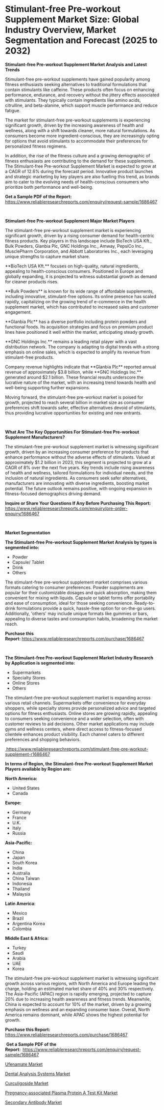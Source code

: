 <p><h1>Stimulant-free Pre-workout Supplement Market Size: Global Industry Overview, Market Segmentation and Forecast (2025 to 2032)</h1></p><p><strong>Stimulant-free Pre-workout Supplement Market Analysis and Latest Trends</strong></p>
<p><p>Stimulant-free pre-workout supplements have gained popularity among fitness enthusiasts seeking alternatives to traditional formulations that contain stimulants like caffeine. These products often focus on enhancing performance, endurance, and recovery without the jittery effects associated with stimulants. They typically contain ingredients like amino acids, citrulline, and beta-alanine, which support muscle performance and reduce fatigue.</p><p>The market for stimulant-free pre-workout supplements is experiencing significant growth, driven by the increasing awareness of health and wellness, along with a shift towards cleaner, more natural formulations. As consumers become more ingredient-conscious, they are increasingly opting for options that avoid stimulants to accommodate their preferences for personalized fitness regimens.</p><p>In addition, the rise of the fitness culture and a growing demographic of fitness enthusiasts are contributing to the demand for these supplements. The Stimulant-free Pre-workout Supplement Market is expected to grow at a CAGR of 12.6% during the forecast period. Innovative product launches and strategic marketing by key players are also fuelling this trend, as brands aim to cater to the evolving needs of health-conscious consumers who prioritize both performance and well-being.</p></p>
<p><strong>Get a Sample PDF of the Report:&nbsp;</strong> <a href="https://www.reliableresearchreports.com/enquiry/request-sample/1686467?utm_campaign=9&utm_medium=2&utm_source=Github&utm_content=ia&utm_term=26032025&utm_id=stimulant-free-pre-workout-supplement">https://www.reliableresearchreports.com/enquiry/request-sample/1686467</a></p>
<p>&nbsp;</p>
<p><strong>Stimulant-free Pre-workout Supplement Major Market Players</strong></p>
<p><p>The stimulant-free pre-workout supplement market is experiencing significant growth, driven by a rising consumer demand for health-centric fitness products. Key players in this landscape include BioTech USA Kft., Bulk Powders, Glanbia Plc, GNC Holdings Inc., Amway, PepsiCo Inc., MusclePharm Corporation, and Abbott Laboratories Inc., each leveraging unique strengths to capture market share.</p><p>**BioTech USA Kft.** focuses on high-quality, natural ingredients, appealing to health-conscious consumers. Positioned in Europe and globally expanding, it is projected to witness substantial growth as demand for cleaner products rises.</p><p>**Bulk Powders** is known for its wide range of affordable supplements, including innovative, stimulant-free options. Its online presence has scaled rapidly, capitalizing on the growing trend of e-commerce in the health supplement market, which has contributed to increased sales and customer engagement.</p><p>**Glanbia Plc** has a diverse portfolio including protein powders and functional foods. Its acquisition strategies and focus on premium product lines have positioned it well within the market, anticipating steady growth.</p><p>**GNC Holdings Inc.** remains a leading retail player with a vast distribution network. The company is adapting to digital trends with a strong emphasis on online sales, which is expected to amplify its revenue from stimulant-free products.</p><p>Company revenue highlights indicate that **Glanbia Plc** reported annual revenue of approximately $3.8 billion, while **GNC Holdings Inc.** generated around $2.1 billion. These financial results underscore the lucrative nature of the market, with an increasing trend towards health and well-being supporting further expansions.</p><p>Moving forward, the stimulant-free pre-workout market is poised for growth, projected to reach several billion in market size as consumer preferences shift towards safer, effective alternatives devoid of stimulants, thus providing lucrative opportunities for existing and new entrants.</p></p>
<p>&nbsp;</p>
<p><strong>What Are The Key Opportunities For Stimulant-free Pre-workout Supplement Manufacturers?</strong></p>
<p><p>The stimulant-free pre-workout supplement market is witnessing significant growth, driven by an increasing consumer preference for products that enhance performance without the adverse effects of stimulants. Valued at approximately $1.2 billion in 2023, this segment is projected to grow at a CAGR of 8% over the next five years. Key trends include rising awareness of health and wellness, tailored formulations for individual needs, and the inclusion of natural ingredients. As consumers seek safer alternatives, manufacturers are innovating with diverse ingredients, boosting market potential. The future outlook remains positive, with ongoing expansion in fitness-focused demographics driving demand.</p></p>
<p><strong>Inquire or Share Your Questions If Any Before Purchasing This Report:</strong> <a href="https://www.reliableresearchreports.com/enquiry/pre-order-enquiry/1686467?utm_campaign=9&utm_medium=2&utm_source=Github&utm_content=ia&utm_term=26032025&utm_id=stimulant-free-pre-workout-supplement">https://www.reliableresearchreports.com/enquiry/pre-order-enquiry/1686467</a></p>
<p>&nbsp;</p>
<p><strong>Market Segmentation</strong></p>
<p><strong>The Stimulant-free Pre-workout Supplement Market Analysis by types is segmented into:</strong></p>
<p><ul><li>Powder</li><li>Capsule/ Tablet</li><li>Drink</li><li>Others</li></ul></p>
<p><p>The stimulant-free pre-workout supplement market comprises various formats catering to consumer preferences. Powder supplements are popular for their customizable dosages and quick absorption, making them convenient for mixing with liquids. Capsule or tablet forms offer portability and ease of consumption, ideal for those seeking convenience. Ready-to-drink formulations provide a quick, hassle-free option for on-the-go users. Additionally, 'others' may include unique formats like gummies or bars, appealing to diverse tastes and consumption habits, broadening the market reach.</p></p>
<p><strong>Purchase this Report:&nbsp;</strong><a href="https://www.reliableresearchreports.com/purchase/1686467?utm_campaign=9&utm_medium=2&utm_source=Github&utm_content=ia&utm_term=26032025&utm_id=stimulant-free-pre-workout-supplement">https://www.reliableresearchreports.com/purchase/1686467</a></p>
<p>&nbsp;</p>
<p><strong>The Stimulant-free Pre-workout Supplement Market Industry Research by Application is segmented into:</strong></p>
<p><ul><li>Supermarkets</li><li>Specialty Stores</li><li>Online Stores</li><li>Others</li></ul></p>
<p><p>The stimulant-free pre-workout supplement market is expanding across various retail channels. Supermarkets offer convenience for everyday shoppers, while specialty stores provide personalized advice and targeted options for fitness enthusiasts. Online stores are growing rapidly, appealing to consumers seeking convenience and a wider selection, often with customer reviews to aid decisions. Other market applications may include gyms and wellness centers, where direct access to fitness-focused clientele enhances product visibility. Each channel caters to different preferences and shopping behaviors.</p></p>
<p><a href="https://www.reliableresearchreports.com/stimulant-free-pre-workout-supplement-r1686467?utm_campaign=9&utm_medium=2&utm_source=Github&utm_content=ia&utm_term=26032025&utm_id=stimulant-free-pre-workout-supplement">&nbsp;https://www.reliableresearchreports.com/stimulant-free-pre-workout-supplement-r1686467</a></p>
<p><strong>In terms of Region, the Stimulant-free Pre-workout Supplement Market Players available by Region are:</strong></p>
<p>
    <p> <strong> North America: </strong>
        <ul>
            <li>United States</li>
            <li>Canada</li>
        </ul>
        </p> 
    <p> <strong> Europe: </strong>
        <ul>
            <li>Germany</li>
            <li>France</li>
            <li>U.K.</li>
            <li>Italy</li>
            <li>Russia</li>
        </ul>
        </p> 
    <p> <strong> Asia-Pacific: </strong>
        <ul>
            <li>China</li>
            <li>Japan</li>
            <li>South Korea</li>
            <li>India</li>
            <li>Australia</li>
            <li>China Taiwan</li>
            <li>Indonesia</li>
            <li>Thailand</li>
            <li>Malaysia</li>
        </ul>
        </p> 
    <p> <strong> Latin America: </strong>
        <ul>
            <li>Mexico</li>
            <li>Brazil</li>
            <li>Argentina Korea</li>
            <li>Colombia</li>
        </ul>
        </p> 
    <p> <strong> Middle East & Africa: </strong>
        <ul>
            <li>Turkey</li>
            <li>Saudi</li>
            <li>Arabia</li>
            <li>UAE</li>
            <li>Korea</li>
        </ul>
    </p>
    </p>
<p><p>The stimulant-free pre-workout supplement market is witnessing significant growth across various regions, with North America and Europe leading the charge, holding an estimated market share of 40% and 30% respectively. The Asia-Pacific (APAC) region is rapidly emerging, projected to capture 20% due to increasing health awareness and fitness trends. Meanwhile, China is expected to account for 10% of the market, driven by a growing emphasis on wellness and an expanding consumer base. Overall, North America remains dominant, while APAC shows the highest potential for growth.</p></p>
<p><strong>Purchase this Report: </strong><a href="https://www.reliableresearchreports.com/purchase/1686467?utm_campaign=9&utm_medium=2&utm_source=Github&utm_content=ia&utm_term=26032025&utm_id=stimulant-free-pre-workout-supplement">https://www.reliableresearchreports.com/purchase/1686467</a></p>
<p>&nbsp;<strong>Get a Sample PDF of the Report:&nbsp;&nbsp;</strong><a href="https://www.reliableresearchreports.com/enquiry/request-sample/1686467?utm_campaign=9&utm_medium=2&utm_source=Github&utm_content=ia&utm_term=26032025&utm_id=stimulant-free-pre-workout-supplement">https://www.reliableresearchreports.com/enquiry/request-sample/1686467</a></p>
<p><strong></strong></p>
<p><p><a href="https://github.com/ogbadujonito22/Market-Research-Report-List-1/blob/main/ufenamate-market.md?utm_campaign=9&utm_medium=2&utm_source=Github&utm_content=ia&utm_term=26032025&utm_id=stimulant-free-pre-workout-supplement">Ufenamate Market</a></p><p><a href="https://github.com/dovbusmrking/Market-Research-Report-List-1/blob/main/dental-analysis-systems-market.md?utm_campaign=9&utm_medium=2&utm_source=Github&utm_content=ia&utm_term=26032025&utm_id=stimulant-free-pre-workout-supplement">Dental Analysis Systems Market</a></p><p><a href="https://github.com/lemiranajd/Market-Research-Report-List-1/blob/main/curculigoside-market.md?utm_campaign=9&utm_medium=2&utm_source=Github&utm_content=ia&utm_term=26032025&utm_id=stimulant-free-pre-workout-supplement">Curculigoside Market</a></p><p><a href="https://github.com/ghimergela93/Market-Research-Report-List-1/blob/main/pregnancy-associated-plasma-protein-a-test-kit-market.md?utm_campaign=9&utm_medium=2&utm_source=Github&utm_content=ia&utm_term=26032025&utm_id=stimulant-free-pre-workout-supplement">Pregnancy-associated Plasma Protein A Test Kit Market</a></p><p><a href="https://github.com/pichuaadh0/Market-Research-Report-List-1/blob/main/secondary-antibody-market.md?utm_campaign=9&utm_medium=2&utm_source=Github&utm_content=ia&utm_term=26032025&utm_id=stimulant-free-pre-workout-supplement">Secondary Antibody Market</a></p></p>